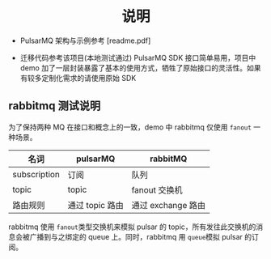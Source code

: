 <h1 align="center">说明</h1>

- PulsarMQ 架构与示例参考 [readme.pdf]

- 迁移代码参考该项目(本地测试通过)
   PulsarMQ SDK 接口简单易用，项目中 demo 加了一层封装暴露了基本的使用方式，牺牲了原始接口的灵活性。如果有较多定制化需求的请使用原始 SDK

## rabbitmq 测试说明

为了保持两种 MQ 在接口和概念上的一致，demo 中 rabbitmq 仅使用 `fanout` 一种场景。

| 名词         | pulsarMQ        | rabbitMQ           |
| ------------ | --------------- | ------------------ |
| subscription | 订阅            | 队列               |
| topic        | topic           | fanout 交换机      |
| 路由规则     | 通过 topic 路由 | 通过 exchange 路由 |

rabbitmq 使用 `fanout`类型交换机来模拟 pulsar 的 topic，所有发往此交换机的消息会被广播到与之绑定的 queue 上。同时，rabbitmq 用 `queue`模拟 pulsar 的订阅。
